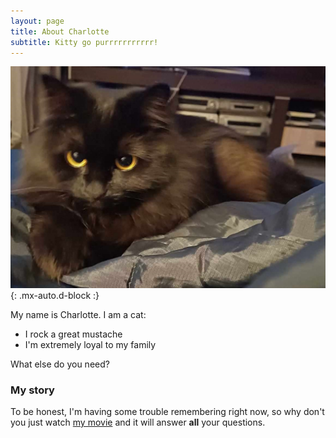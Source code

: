 ```yaml
---
layout: page
title: About Charlotte
subtitle: Kitty go purrrrrrrrrrr!
---
```


![Charlotte](/assets/img/charlotte.jpg){: .mx-auto.d-block :}

My name is Charlotte. I am a cat:

- I rock a great mustache
- I'm extremely loyal to my family

What else do you need?

### My story

To be honest, I'm having some trouble remembering right now, so why don't you just watch [my movie](https://en.wikipedia.org/wiki/The_Princess_Bride_%28film%29) and it will answer **all** your questions.
